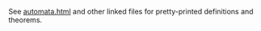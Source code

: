 See [automata.html](https://ytakata69.github.io/equivrel/automata.html) and other linked files for pretty-printed definitions and theorems.
